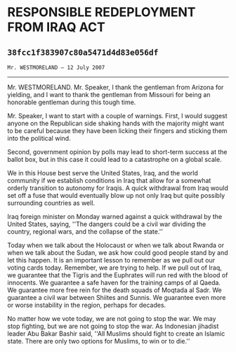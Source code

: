 # RESPONSIBLE REDEPLOYMENT FROM IRAQ ACT
## `38fcc1f383907c80a5471d4d83e056df`
`Mr. WESTMORELAND — 12 July 2007`

---


Mr. WESTMORELAND. Mr. Speaker, I thank the gentleman from Arizona for 
yielding, and I want to thank the gentleman from Missouri for being an 
honorable gentleman during this tough time.

Mr. Speaker, I want to start with a couple of warnings. First, I 
would suggest anyone on the Republican side shaking hands with the 
majority might want to be careful because they have been licking their 
fingers and sticking them into the political wind.

Second, government opinion by polls may lead to short-term success at 
the ballot box, but in this case it could lead to a catastrophe on a 
global scale.

We in this House best serve the United States, Iraq, and the world 
community if we establish conditions in Iraq that allow for a somewhat 
orderly transition to autonomy for Iraqis. A quick withdrawal from Iraq 
would set off a fuse that would eventually blow up not only Iraq but 
quite possibly surrounding countries as well.

Iraq foreign minister on Monday warned against a quick withdrawal by 
the United States, saying, ''The dangers could be a civil war dividing 
the country, regional wars, and the collapse of the state.''

Today when we talk about the Holocaust or when we talk about Rwanda 
or when we talk about the Sudan, we ask how could good people stand by 
and let this happen. It is an important lesson to remember as we pull 
out our voting cards today. Remember, we are trying to help. If we pull 
out of Iraq, we guarantee that the Tigris and the Euphrates will run 
red with the blood of innocents. We guarantee a safe haven for the 
training camps of al Qaeda. We guarantee more free rein for the death 
squads of Moqtada al Sadr. We guarantee a civil war between Shiites and 
Sunnis. We guarantee even more or worse instability in the region, 
perhaps for decades.

No matter how we vote today, we are not going to stop the war. We may 
stop fighting, but we are not going to stop the war. As Indonesian 
jihadist leader Abu Bakar Bashir said, ''All Muslims should fight to 
create an Islamic state. There are only two options for Muslims, to win 
or to die.''